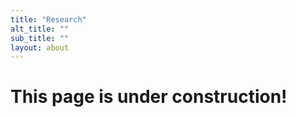 ```yaml
---
title: "Research"
alt_title: ""
sub_title: ""
layout: about
---
```


# This page is under construction!